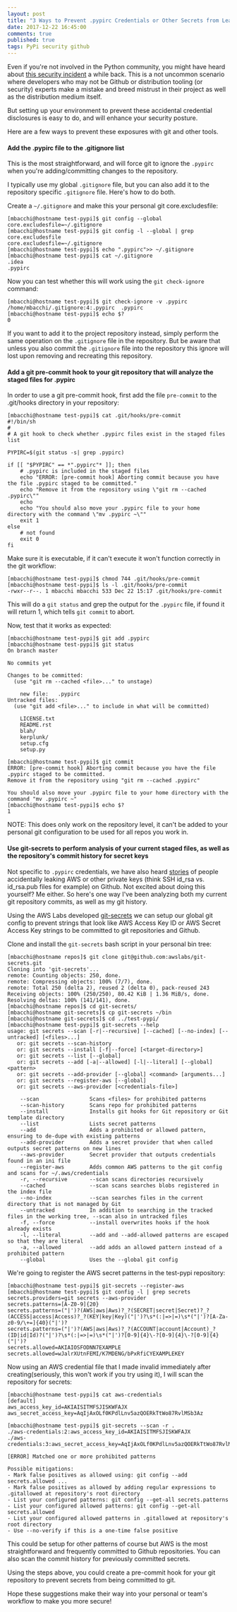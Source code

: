 ```yaml
---
layout: post
title: "3 Ways to Prevent .pypirc Credentials or Other Secrets from Leaking onto Github"
date: 2017-12-22 16:45:00
comments: true
published: true
tags: PyPi security github
---
```


Even if you're not involved in the Python community, you might have heard about
[this security
incident](http://python-security.readthedocs.io/pypi-vuln/index-2017-11-08-pypirc_exposure_on_github.html)
a while back. This is a not uncommon scenario where developers who may not be
Github or distribution tooling (or security) experts make a mistake and breed
mistrust in their project as well as the distribution medium itself.

But setting up your environment to prevent these accidental credential disclosures
is easy to do, and will enhance your security posture.

Here are a few ways to prevent these exposures with git and other tools.

#### Add the .pypirc file to the .gitignore list

This is the most straightforward, and will force git to ignore the `.pypirc` when
you're adding/committing changes to the repository.

I typically use my global `.gitignore` file, but you can also add it to the
repository specific `.gitignore` file. Here's how to do both.

Create a `~/.gitignore` and make this your personal git core.excludesfile:

```
[mbacchi@hostname test-pypi]$ git config --global core.excludesfile=~/.gitignore
[mbacchi@hostname test-pypi]$ git config -l --global | grep core.excludesfile
core.excludesfile=~/.gitignore
[mbacchi@hostname test-pypi]$ echo ".pypirc">> ~/.gitignore
[mbacchi@hostname test-pypi]$ cat ~/.gitignore
.idea
.pypirc
```

Now you can test whether this will work using the `git check-ignore` command:

```
[mbacchi@hostname test-pypi]$ git check-ignore -v .pypirc
/home/mbacchi/.gitignore:4:.pypirc	.pypirc
[mbacchi@hostname test-pypi]$ echo $?
0
```

If you want to add it to the project repository instead, simply perform the
same operation on the `.gitignore` file in the repository. But be aware that
unless you also commit the `.gitignore` file into the repository this ignore
will lost upon removing and recreating this repository.

#### Add a git pre-commit hook to your git repository that will analyze the staged files for .pypirc

In order to use a git pre-commit hook, first add the file `pre-commit` to the
.git/hooks directory in your repository:

```
[mbacchi@hostname test-pypi]$ cat .git/hooks/pre-commit
#!/bin/sh
#
# A git hook to check whether .pypirc files exist in the staged files list

PYPIRC=$(git status -s| grep .pypirc)

if [[ "$PYPIRC" == *".pypirc"* ]]; then
    # .pypirc is included in the staged files
    echo "ERROR: [pre-commit hook] Aborting commit because you have the file .pypirc staged to be committed."
    echo "Remove it from the repository using \"git rm --cached .pypirc\""
    echo
    echo "You should also move your .pypirc file to your home directory with the command \"mv .pypirc ~\""
    exit 1
else
    # not found
    exit 0
fi
```

Make sure it is executable, if it can't execute it won't function correctly
in the git workflow:

```
[mbacchi@hostname test-pypi]$ chmod 744 .git/hooks/pre-commit
[mbacchi@hostname test-pypi]$ ls -l .git/hooks/pre-commit
-rwxr--r--. 1 mbacchi mbacchi 533 Dec 22 15:17 .git/hooks/pre-commit
```

This will do a `git status` and grep the output for the `.pypirc` file, if found
it will return 1, which tells `git commit` to abort.

Now, test that it works as expected:

```
[mbacchi@hostname test-pypi]$ git add .pypirc
[mbacchi@hostname test-pypi]$ git status
On branch master

No commits yet

Changes to be committed:
  (use "git rm --cached <file>..." to unstage)

	new file:   .pypirc
Untracked files:
  (use "git add <file>..." to include in what will be committed)

	LICENSE.txt
	README.rst
	blah/
	kerplunk/
	setup.cfg
	setup.py

[mbacchi@hostname test-pypi]$ git commit
ERROR: [pre-commit hook] Aborting commit because you have the file .pypirc staged to be committed.
Remove it from the repository using "git rm --cached .pypirc"

You should also move your .pypirc file to your home directory with the command "mv .pypirc ~"
[mbacchi@hostname test-pypi]$ echo $?
1
```

NOTE: This does only work on the repository level, it can't be added to your
personal git configuration to be used for all repos you work in.

#### Use git-secrets to perform analysis of your current staged files, as well as the repository's commit history for secret keys

Not specific to `.pypirc` credentials, we have also heard
[stories](https://www.theregister.co.uk/2017/11/14/dxc_github_aws_keys_leaked/)
of people accidentally leaking AWS or other private keys (think SSH id_rsa
vs. id_rsa.pub files for example) on Github. Not excited about doing this
yourself? Me either. So here's one way I've been analyzing both my current
git repository commits, as well as my git history.

Using the AWS Labs developed
[git-secrets](https://github.com/awslabs/git-secrets) we can setup our
global git config to prevent strings that look like AWS Access Key ID or AWS
Secret Access Key strings to be committed to git repositories and Github.

Clone and install the `git-secrets` bash script in your personal bin tree:

```
[mbacchi@hostname repos]$ git clone git@github.com:awslabs/git-secrets.git
Cloning into 'git-secrets'...
remote: Counting objects: 250, done.
remote: Compressing objects: 100% (7/7), done.
remote: Total 250 (delta 2), reused 2 (delta 0), pack-reused 243
Receiving objects: 100% (250/250), 80.42 KiB | 1.36 MiB/s, done.
Resolving deltas: 100% (141/141), done.
[mbacchi@hostname repos]$ cd git-secrets/
[mbacchi@hostname git-secrets]$ cp git-secrets ~/bin
[mbacchi@hostname git-secrets]$ cd ../test-pypi/
[mbacchi@hostname test-pypi]$ git-secrets --help
usage: git secrets --scan [-r|--recursive] [--cached] [--no-index] [--untracked] [<files>...]
   or: git secrets --scan-history
   or: git secrets --install [-f|--force] [<target-directory>]
   or: git secrets --list [--global]
   or: git secrets --add [-a|--allowed] [-l|--literal] [--global] <pattern>
   or: git secrets --add-provider [--global] <command> [arguments...]
   or: git secrets --register-aws [--global]
   or: git secrets --aws-provider [<credentials-file>]

    --scan                Scans <files> for prohibited patterns
    --scan-history        Scans repo for prohibited patterns
    --install             Installs git hooks for Git repository or Git template directory
    --list                Lists secret patterns
    --add                 Adds a prohibited or allowed pattern, ensuring to de-dupe with existing patterns
    --add-provider        Adds a secret provider that when called outputs secret patterns on new lines
    --aws-provider        Secret provider that outputs credentials found in an ini file
    --register-aws        Adds common AWS patterns to the git config and scans for ~/.aws/credentials
    -r, --recursive       --scan scans directories recursively
    --cached              --scan scans searches blobs registered in the index file
    --no-index            --scan searches files in the current directory that is not managed by Git
    --untracked           In addition to searching in the tracked files in the working tree, --scan also in untracked files
    -f, --force           --install overwrites hooks if the hook already exists
    -l, --literal         --add and --add-allowed patterns are escaped so that they are literal
    -a, --allowed         --add adds an allowed pattern instead of a prohibited pattern
    --global              Uses the --global git config
```

We're going to register the AWS secret patterns in the test-pypi repository:

```
[mbacchi@hostname test-pypi]$ git-secrets --register-aws
[mbacchi@hostname test-pypi]$ git config -l | grep secrets
secrets.providers=git secrets --aws-provider
secrets.patterns=[A-Z0-9]{20}
secrets.patterns=("|')?(AWS|aws|Aws)?_?(SECRET|secret|Secret)?_?(ACCESS|access|Access)?_?(KEY|key|Key)("|')?\s*(:|=>|=)\s*("|')?[A-Za-z0-9/\+=]{40}("|')?
secrets.patterns=("|')?(AWS|aws|Aws)?_?(ACCOUNT|account|Account)_?(ID|id|Id)?("|')?\s*(:|=>|=)\s*("|')?[0-9]{4}\-?[0-9]{4}\-?[0-9]{4}("|')?
secrets.allowed=AKIAIOSFODNN7EXAMPLE
secrets.allowed=wJalrXUtnFEMI/K7MDENG/bPxRfiCYEXAMPLEKEY
```

Now using an AWS credential file that I made invalid immediately after
creating(seriously, this won't work if you try using it), I will scan the
repository for secrets:

```
[mbacchi@hostname test-pypi]$ cat aws-credentials
[default]
aws_access_key_id=AKIAISITMFSJISKWFAJX
aws_secret_access_key=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

[mbacchi@hostname test-pypi]$ git-secrets --scan -r .
./aws-credentials:2:aws_access_key_id=AKIAISITMFSJISKWFAJX
./aws-credentials:3:aws_secret_access_key=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

[ERROR] Matched one or more prohibited patterns

Possible mitigations:
- Mark false positives as allowed using: git config --add secrets.allowed ...
- Mark false positives as allowed by adding regular expressions to .gitallowed at repository's root directory
- List your configured patterns: git config --get-all secrets.patterns
- List your configured allowed patterns: git config --get-all secrets.allowed
- List your configured allowed patterns in .gitallowed at repository's root directory
- Use --no-verify if this is a one-time false positive
```

This could be setup for other patterns of course but AWS is the most
straightforward and frequently committed to Github repositories. You can also
scan the commit history for previously committed secrets.

Using the steps above, you could create a pre-commit hook for your git
repository to prevent secrets from being committed to git.

Hope these suggestions make their way into your personal or team's workflow to
make you more secure!
